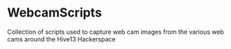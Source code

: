 WebcamScripts
=============

Collection of scripts used to capture web cam images from the various web cams around the Hive13 Hackerspace
